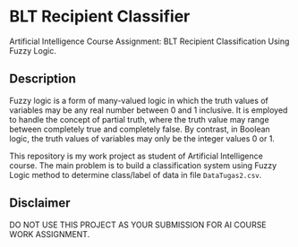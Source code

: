 # BLT Recipient Classifier
Artificial Intelligence Course Assignment: BLT Recipient Classification Using Fuzzy Logic.

## Description
Fuzzy logic is a form of many-valued logic in which the truth values of variables may be any real number between 0 and 1 inclusive. It is employed to handle the concept of partial truth, where the truth value may range between completely true and completely false. By contrast, in Boolean logic, the truth values of variables may only be the integer values 0 or 1.

This repository is my work project as student of Artificial Intelligence course. The main problem is to build a classification system using Fuzzy Logic method to determine class/label of data in file `DataTugas2.csv`.

## Disclaimer
DO NOT USE THIS PROJECT AS YOUR SUBMISSION FOR AI COURSE WORK ASSIGNMENT.